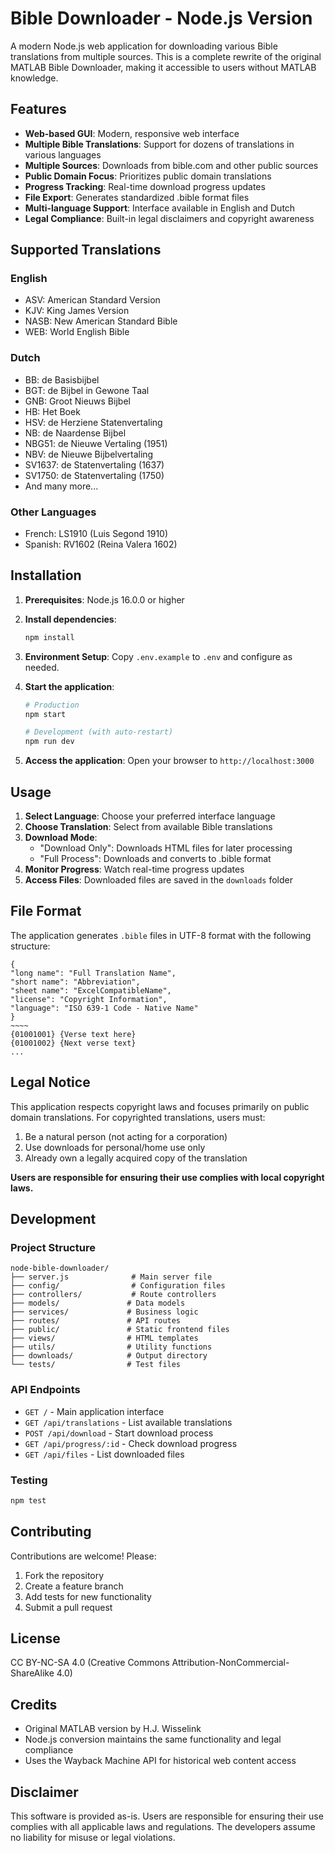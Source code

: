 # Bible Downloader - Node.js Version

A modern Node.js web application for downloading various Bible translations from multiple sources. This is a complete rewrite of the original MATLAB Bible Downloader, making it accessible to users without MATLAB knowledge.

## Features

- **Web-based GUI**: Modern, responsive web interface
- **Multiple Bible Translations**: Support for dozens of translations in various languages
- **Multiple Sources**: Downloads from bible.com and other public sources
- **Public Domain Focus**: Prioritizes public domain translations
- **Progress Tracking**: Real-time download progress updates
- **File Export**: Generates standardized .bible format files
- **Multi-language Support**: Interface available in English and Dutch
- **Legal Compliance**: Built-in legal disclaimers and copyright awareness

## Supported Translations

### English
- ASV: American Standard Version
- KJV: King James Version
- NASB: New American Standard Bible
- WEB: World English Bible

### Dutch
- BB: de Basisbijbel
- BGT: de Bijbel in Gewone Taal
- GNB: Groot Nieuws Bijbel
- HB: Het Boek
- HSV: de Herziene Statenvertaling
- NB: de Naardense Bijbel
- NBG51: de Nieuwe Vertaling (1951)
- NBV: de Nieuwe Bijbelvertaling
- SV1637: de Statenvertaling (1637)
- SV1750: de Statenvertaling (1750)
- And many more...

### Other Languages
- French: LS1910 (Luis Segond 1910)
- Spanish: RV1602 (Reina Valera 1602)

## Installation

1. **Prerequisites**: Node.js 16.0.0 or higher

2. **Install dependencies**:
   ```bash
   npm install
   ```

3. **Environment Setup**:
   Copy `.env.example` to `.env` and configure as needed.

4. **Start the application**:
   ```bash
   # Production
   npm start
   
   # Development (with auto-restart)
   npm run dev
   ```

5. **Access the application**:
   Open your browser to `http://localhost:3000`

## Usage

1. **Select Language**: Choose your preferred interface language
2. **Choose Translation**: Select from available Bible translations
3. **Download Mode**: 
   - "Download Only": Downloads HTML files for later processing
   - "Full Process": Downloads and converts to .bible format
4. **Monitor Progress**: Watch real-time progress updates
5. **Access Files**: Downloaded files are saved in the `downloads` folder

## File Format

The application generates `.bible` files in UTF-8 format with the following structure:

```
{
"long name": "Full Translation Name",
"short name": "Abbreviation",
"sheet name": "ExcelCompatibleName",
"license": "Copyright Information",
"language": "ISO 639-1 Code - Native Name"
}
~~~~
{01001001} {Verse text here}
{01001002} {Next verse text}
...
```

## Legal Notice

This application respects copyright laws and focuses primarily on public domain translations. For copyrighted translations, users must:

1. Be a natural person (not acting for a corporation)
2. Use downloads for personal/home use only
3. Already own a legally acquired copy of the translation

**Users are responsible for ensuring their use complies with local copyright laws.**

## Development

### Project Structure
```
node-bible-downloader/
├── server.js              # Main server file
├── config/                # Configuration files
├── controllers/           # Route controllers
├── models/               # Data models
├── services/             # Business logic
├── routes/               # API routes
├── public/               # Static frontend files
├── views/                # HTML templates
├── utils/                # Utility functions
├── downloads/            # Output directory
└── tests/                # Test files
```

### API Endpoints

- `GET /` - Main application interface
- `GET /api/translations` - List available translations
- `POST /api/download` - Start download process
- `GET /api/progress/:id` - Check download progress
- `GET /api/files` - List downloaded files

### Testing
```bash
npm test
```

## Contributing

Contributions are welcome! Please:

1. Fork the repository
2. Create a feature branch
3. Add tests for new functionality
4. Submit a pull request

## License

CC BY-NC-SA 4.0 (Creative Commons Attribution-NonCommercial-ShareAlike 4.0)

## Credits

- Original MATLAB version by H.J. Wisselink
- Node.js conversion maintains the same functionality and legal compliance
- Uses the Wayback Machine API for historical web content access

## Disclaimer

This software is provided as-is. Users are responsible for ensuring their use complies with all applicable laws and regulations. The developers assume no liability for misuse or legal violations.
